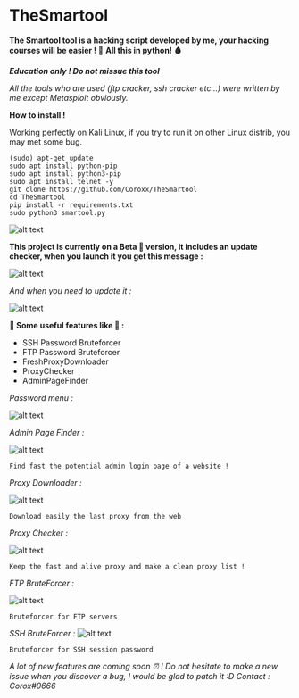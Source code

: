 # TheSmartool


**The Smartool tool is a hacking script developed by me, your hacking courses will be easier ! 🦩**
**All this in python!  🩸**


***Education only ! Do not missue this tool***

*All the tools who are used (ftp cracker, ssh cracker etc...) were written by me except Metasploit obviously.*

**How to install !**

Working perfectly on Kali Linux, if you try to run it on other Linux distrib, you may met some bug.

```
(sudo) apt-get update
sudo apt install python-pip
sudo apt install python3-pip 
sudo apt install telnet -y 
git clone https://github.com/Coroxx/TheSmartool
cd TheSmartool
pip install -r requirements.txt
sudo python3 smartool.py
```


![alt text](https://i.ibb.co/8j2mQQc/image-2021-01-01-012214.png)

**This project is currently on a Beta 🐉 version, it includes an update checker, when you launch it you get this message :**

![alt text](https://i.ibb.co/k627czx/image-2020-12-21-143256.pngg)

*And when you need to update it :*

![alt text](https://i.ibb.co/FsNd3MQ/image-2020-12-21-144059.png)


**🏺 Some useful features like 🏺 :** 

- SSH Password Bruteforcer 
- FTP Password Bruteforcer
- FreshProxyDownloader
- ProxyChecker
- AdminPageFinder

*Password menu :*

![alt text](https://i.ibb.co/Pj0fN3k/image-2020-12-21-144457.png)


*Admin Page Finder :* 

![alt text](https://i.ibb.co/W3Tq3tz/image-2021-01-01-013528.png) 
```
Find fast the potential admin login page of a website !
```

*Proxy Downloader :*

![alt text](https://i.ibb.co/41c5HQh/image-2021-01-01-013008.png)
```
Download easily the last proxy from the web
```

*Proxy Checker :* 

![alt text](https://i.ibb.co/q5GjBgP/image-2021-01-01-013230.png) 
```
Keep the fast and alive proxy and make a clean proxy list ! 
```

*FTP BruteForcer :* 

![alt text](https://i.ibb.co/qJ9GsP7/image-2021-01-07-100003.png)
```
Bruteforcer for FTP servers
```

*SSH BruteForcer :* 
![alt text](https://i.ibb.co/sWyCKGq/image-2021-01-07-100225.png)
```
Bruteforcer for SSH session password
```


*A lot of new features are coming soon ⏰ !* 
*Do not hesitate to make a new issue when you discover a bug, I would be glad to patch it :D
Contact : Corox#0666*

